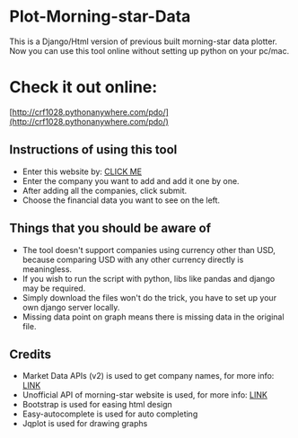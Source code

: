 # Plot-Morning-star-Data
This is a Django/Html version of previous built morning-star data plotter. Now you can use this tool online without setting up python on your pc/mac.


# Check it out online:
[http://crf1028.pythonanywhere.com/pdo/](http://crf1028.pythonanywhere.com/pdo/)


Instructions of using this tool
--------------
- Enter this website by: [CLICK ME](http://crf1028.pythonanywhere.com/pdo/)
- Enter the company you want to add and add it one by one.
- After adding all the companies, click submit.
- Choose the financial data you want to see on the left.


Things that you should be aware of
--------------
- The tool doesn't support companies using currency other than USD, because comparing USD with any other currency directly is meaningless.
- If you wish to run the script with python, libs like pandas and django may be required.
- Simply download the files won't do the trick, you have to set up your own django server locally.
- Missing data point on graph means there is missing data in the original file.


Credits
--------------
- Market Data APIs (v2) is used to get company names, for more info: [LINK](http://dev.markitondemand.com/MODApis/)
- Unofficial API of morning-star website is used,  for more info: [LINK](https://gist.github.com/hahnicity/45323026693cdde6a116)
- Bootstrap is used for easing html design
- Easy-autocomplete is used for auto completing
- Jqplot is used for drawing graphs
